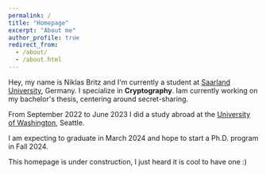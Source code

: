 ```yaml
---
permalink: /
title: "Homepage"
excerpt: "About me"
author_profile: true
redirect_from: 
  - /about/
  - /about.html
---
```


Hey, my name is Niklas Britz and I'm currently a student at [Saarland University](https://saarland-informatics-campus.de/), Germany. 
I specialize in **Cryptography**. Iam currently working on my bachelor's thesis, centering around secret-sharing.

From September 2022 to June 2023 I did a study abroad at the [University of Washington](https://www.cs.washington.edu/), Seattle. 

I am expecting to graduate in March 2024 and hope to start a Ph.D. program in Fall 2024.

This homepage is under construction, I just heard it is cool to have one :)
